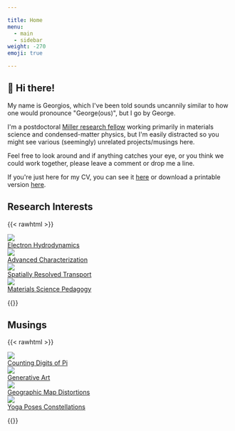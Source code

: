 ```yaml
---

title: Home
menu:
  - main
  - sidebar
weight: -270
emoji: true

---
```


## :wave: Hi there!
My name is Georgios, which I've been told sounds uncannily similar to how one would pronounce "George(ous)", but I go by George.

I'm a postdoctoral [Miller research fellow](https://miller.berkeley.edu/fellowship/members/current-miller-fellows) working primarily in materials science and condensed-matter physics, but I'm easily distracted so you might see various (seemingly) unrelated projects/musings here.

Feel free to look around and if anything catches your eye, or you think we could work together, please leave a comment or drop me a line.

If you're just here for my CV, you can see it [here](/CV/CV.html) or download a printable version [here](/CV/CV.pdf).

## Research Interests

{{< rawhtml >}}

<div class="grid-row">
  <div class="grid-column">
    <a href="research-topics/electron-hydrodynamics/">
      <div class="img-container">
        <img src="images/research-interest-01.svg" class="img-image">
        <div class="img-overlay">
          <div class="img-text">Electron Hydrodynamics</div>
        </div>
      </div>
    </a>
  </div>
  <div class="grid-column">
    <a href="research-topics/advanced-characterization/">
      <div class="img-container">
        <img src="images/research-interest-02.png" class="img-image">
        <div class="img-overlay">
          <div class="img-text">Advanced Characterization</div>
        </div>
      </div>
    </a>
  </div>
</div>
<div class="grid-row">
  <div class="grid-column">
    <a href="research-topics/spatially-resolved-transport/">
      <div class="img-container">
        <img src="images/research-interest-03.svg" class="img-image">
        <div class="img-overlay">
          <div class="img-text">Spatially Resolved Transport</div>
        </div>
      </div>
    </a>
  </div>
  <div class="grid-column">
    <a href="research-topics/materials-science-pedagogy/">
      <div class="img-container">
        <img src="images/research-interest-04.svg" class="img-image">
        <div class="img-overlay">
          <div class="img-text">Materials Science Pedagogy</div>
        </div>
      </div>
    </a>
  </div>
</div>

{{</rawhtml >}}

## Musings

{{< rawhtml >}}

<div class="grid-row">
  <div class="grid-column">
    <a href="musings/counting-digits-of-pi/">
      <div class="img-container">
        <img src="images/musings-04.png" class="img-image">
        <div class="img-overlay">
          <div class="img-text">Counting Digits of Pi</div>
        </div>
      </div>
    </a>
  </div>
  <div class="grid-column">
    <a href="musings/generative-art/">
      <div class="img-container">
        <img src="images/musings-01.png" class="img-image">
        <div class="img-overlay">
          <div class="img-text">Generative Art</div>
        </div>
      </div>
    </a>
  </div>
</div>
<div class="grid-row">
  <div class="grid-column">
    <a href="musings/geographic-map-distortions/">
      <div class="img-container">
        <img src="images/musings-03.png" class="img-image">
        <div class="img-overlay">
          <div class="img-text">Geographic Map Distortions</div>
        </div>
      </div>
    </a>
  </div>
  <div class="grid-column">
    <a href="musings/yoga-poses-constellations/">
      <div class="img-container">
        <img src="images/musings-02.png" class="img-image">
        <div class="img-overlay">
          <div class="img-text">Yoga Poses Constellations</div>
        </div>
      </div>
    </a>
  </div>
</div>

{{</rawhtml >}}
